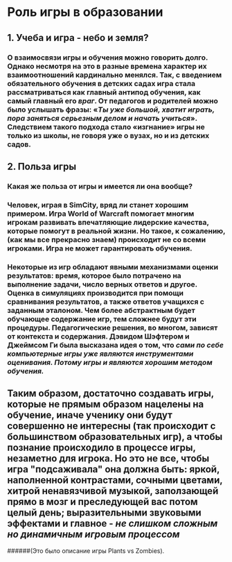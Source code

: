 # Роль игры в образовании
## 1. Учеба и игра - небо и земля?
### О взаимосвязи игры и обучения можно говорить долго. Однако несмотря на это в разные времена характер их взаимоотношений кардинально менялся. Так, с введением обязательного обучения в детских садах игра стала рассматриваться как главный антипод обучения, как самый главный его *враг*. От педагогов и родителей можно было услышать фразы: «*Ты уже большой, хватит играть, пора заняться серьезным делом и начать учиться*». Следствием такого подхода стало «изгнание» игры не только из школы, не говоря уже о вузах, но и из детских садов.
## 2. Польза игры
### Какая же польза от игры и имеется ли она вообще?
### Человек, играя в SimCity, вряд ли станет хорошим примером. Игра World of Warcraft помогает многим игрокам развивать впечатляющие лидерские качества, которые помогут в реальной жизни. Но такое, к сожалению, (как мы все прекрасно знаем) происходит не со всеми игроками. Игра не может гарантировать обучения.
### Некоторые из игр обладают явными механизмами оценки результатов: время, которое было потрачено на выполнение задачи, число верных ответов и другое. Оценка в симуляциях производится при помощи сравнивания результатов, а также ответов учащихся с заданным эталоном. Чем более абстрактным будет обучающее содержание игр, тем сложнее будут эти процедуры. Педагогические решения, во многом, зависят от контекста и содержания. Дэвидом Шэфтером и Джеймсом Ги была высказана идея о том, что *сами по себе компьютерные игры уже являются инструментами оценивания. Потому игры и являются хорошим методом обучения.*
## Таким образом, достаточно создавать игры, которые не прямым образом нацелены на обучение, иначе ученику они будут совершенно не интересны (так происходит с большинством образовательных игр), а чтобы познание происходило в процессе игры, незаметно для игрока. Но это не все, чтобы игра "подсаживала" она должна быть: яркой, наполненной контрастами, сочными цветами, хитрой ненавязчивой музыкой, заползающей прямо в мозг и преследующей вас потом целый день; выразительными звуковыми эффектами и главное - *не слишком сложным но динамичным игровым процессом* 
######(Это было описание игры Plants vs Zombies).
